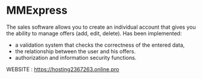 # MMExpress

The sales software allows you to create an individual account that gives you the ability to manage offers (add, edit, delete).
Has been implemented:
- a validation system that checks the correctness of the entered data,
- the relationship between the user and his offers.
- authorization and information security functions.

WEBSITE : https://hosting2367263.online.pro